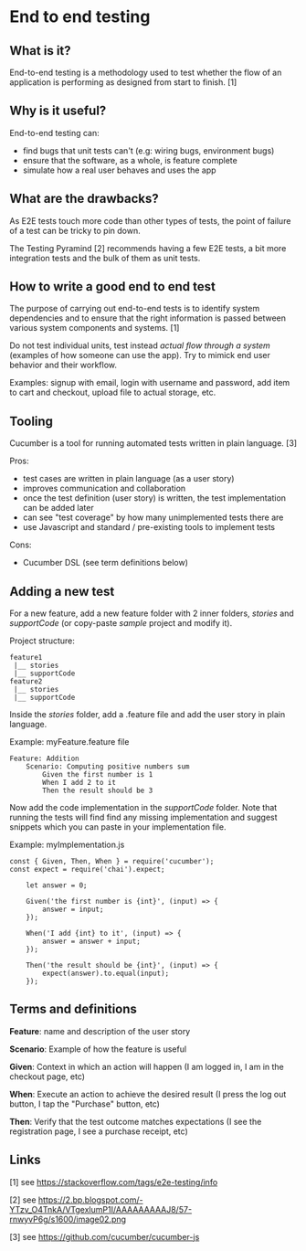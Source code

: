 # End to end testing

## What is it?

End-to-end testing is a methodology used to test whether the flow of an application is performing as designed from start to finish. [1]

## Why is it useful?

End-to-end testing can:
- find bugs that unit tests can't (e.g: wiring bugs, environment bugs)
- ensure that the software, as a whole, is feature complete
- simulate how a real user behaves and uses the app

## What are the drawbacks?

As E2E tests touch more code than other types of tests, the point of failure of a test can be tricky to pin down.

The Testing Pyramind [2] recommends having a few E2E tests, a bit more integration tests and the bulk of them as unit tests.

## How to write a good end to end test

The purpose of carrying out end-to-end tests is to identify system dependencies and to ensure that the right information is passed between various system components and systems. [1]

Do not test individual units, test instead <i>actual flow through a system</i> (examples of how someone can use the app). Try to mimick end user behavior and their workflow.

Examples: signup with email, login with username and password, add item to cart and checkout, upload file to actual storage, etc.

## Tooling

Cucumber is a tool for running automated tests written in plain language. [3]

Pros:
- test cases are written in plain language (as a user story)
- improves communication and collaboration
- once the test definition (user story) is written, the test implementation can be added later
- can see "test coverage" by how many unimplemented tests there are
- use Javascript and standard / pre-existing tools to implement tests

Cons:
- Cucumber DSL (see term definitions below)

## Adding a new test

For a new feature, add a new feature folder with 2 inner folders, <i>stories</i> and <i>supportCode</i> (or copy-paste <i>sample</i> project and modify it).

Project structure:
```
feature1
 |__ stories
 |__ supportCode
feature2
 |__ stories
 |__ supportCode

```

Inside the <i>stories</i> folder, add a .feature file and add the user story in plain language.

Example: myFeature.feature file
```
Feature: Addition
    Scenario: Computing positive numbers sum
        Given the first number is 1
        When I add 2 to it
        Then the result should be 3
```

Now add the code implementation in the <i>supportCode</i> folder. Note that running the tests will find find any missing implementation and suggest snippets which you can paste in your implementation file.

Example: myImplementation.js
```
const { Given, Then, When } = require('cucumber');
const expect = require('chai').expect;

    let answer = 0;

    Given('the first number is {int}', (input) => {
        answer = input;
    });

    When('I add {int} to it', (input) => {
        answer = answer + input;
    });

    Then('the result should be {int}', (input) => {
        expect(answer).to.equal(input);
    });

```

## Terms and definitions

<b>Feature</b>: name and description of the user story

<b>Scenario</b>: Example of how the feature is useful

<b>Given</b>: Context in which an action will happen (I am logged in, I am in the checkout page, etc)

<b>When</b>: Execute an action to achieve the desired result (I press the log out button, I tap the "Purchase" button, etc)

<b>Then</b>: Verify that the test outcome matches expectations (I see the registration page, I see a purchase receipt, etc)

## Links

[1] see https://stackoverflow.com/tags/e2e-testing/info

[2] see https://2.bp.blogspot.com/-YTzv_O4TnkA/VTgexlumP1I/AAAAAAAAAJ8/57-rnwyvP6g/s1600/image02.png

[3] see https://github.com/cucumber/cucumber-js